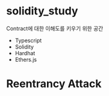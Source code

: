 # solidity_study

Contract에 대한 이해도를 키우기 위한 공간

- Typescript
- Solidity
- Hardhat
- Ethers.js

# Reentrancy Attack
